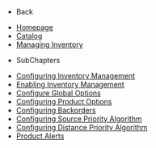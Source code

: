 - Back

* [Homepage](/)
* [Catalog](/adminhtml/UserGuide/Catalog/Index.md)
* [Managing Inventory](/adminhtml/UserGuide/Catalog/Managing_Inventory/Index.md)

- SubChapters

* [Configuring Inventory Management](/adminhtml/UserGuide/Catalog/Managing_Inventory/Configuring_Inventory_Management/Index.md)
* [Enabling Inventory Management](/adminhtml/UserGuide/Catalog/Managing_Inventory/Configuring_Inventory_Management/01_Enabling_Inventory_Management.md)
* [Configure Global Options](/adminhtml/UserGuide/Catalog/Managing_Inventory/Configuring_Inventory_Management/02_Configure_Global_Options.md)
* [Configuring Product Options](/adminhtml/UserGuide/Catalog/Managing_Inventory/Configuring_Inventory_Management/03_Configuring_Product_Options.md)
* [Configuring Backorders](/adminhtml/UserGuide/Catalog/Managing_Inventory/Configuring_Inventory_Management/04_Configuring_Backorders.md)
* [Configuring Source Priority Algorithm](/adminhtml/UserGuide/Catalog/Managing_Inventory/Configuring_Inventory_Management/05_Configuring_Source_Priority_Algorithm.md)
* [Configuring Distance Priority Algorithm](/adminhtml/UserGuide/Catalog/Managing_Inventory/Configuring_Inventory_Management/06_Configuring_Distance_Priority_Algorithm.md)
* [Product Alerts](/adminhtml/UserGuide/Catalog/Managing_Inventory/Configuring_Inventory_Management/Product_Alerts/Index.md)